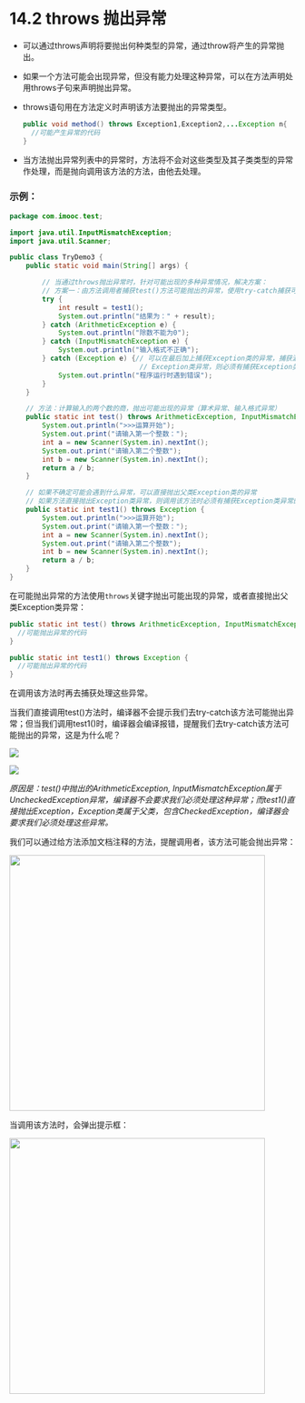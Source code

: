 # 14.2 throws 抛出异常

- 可以通过throws声明将要抛出何种类型的异常，通过throw将产生的异常抛出。

- 如果一个方法可能会出现异常，但没有能力处理这种异常，可以在方法声明处用throws子句来声明抛出异常。

- throws语句用在方法定义时声明该方法要抛出的异常类型。

  ```java
  public void method() throws Exception1,Exception2,...Exception n{
    //可能产生异常的代码
  }
  ```

- 当方法抛出异常列表中的异常时，方法将不会对这些类型及其子类类型的异常作处理，而是抛向调用该方法的方法，由他去处理。

### 示例：

```java
package com.imooc.test;

import java.util.InputMismatchException;
import java.util.Scanner;

public class TryDemo3 {
	public static void main(String[] args) {

		// 当通过throws抛出异常时，针对可能出现的多种异常情况，解决方案：
		// 方案一：由方法调用者捕获test()方法可能抛出的异常，使用try-catch捕获可能出现的异常
		try {
			int result = test1();
			System.out.println("结果为：" + result);
		} catch (ArithmeticException e) {
			System.out.println("除数不能为0");
		} catch (InputMismatchException e) {
			System.out.println("输入格式不正确");
		} catch (Exception e) {// 可以在最后加上捕获Exception类的异常，捕获漏网之鱼；如果调用的方法直接throws
								// Exception类异常，则必须有捕获Exception类异常的catch
			System.out.println("程序运行时遇到错误");
		}
	}

	// 方法：计算输入的两个数的商，抛出可能出现的异常（算术异常、输入格式异常）
	public static int test() throws ArithmeticException, InputMismatchException {
		System.out.println(">>>运算开始");
		System.out.print("请输入第一个整数：");
		int a = new Scanner(System.in).nextInt();
		System.out.print("请输入第二个整数");
		int b = new Scanner(System.in).nextInt();
		return a / b;
	}

	// 如果不确定可能会遇到什么异常，可以直接抛出父类Exception类的异常
	// 如果方法直接抛出Exception类异常，则调用该方法时必须有捕获Exception类异常的catch
	public static int test1() throws Exception {
		System.out.println(">>>运算开始");
		System.out.print("请输入第一个整数：");
		int a = new Scanner(System.in).nextInt();
		System.out.print("请输入第二个整数");
		int b = new Scanner(System.in).nextInt();
		return a / b;
	}
}
```

在可能抛出异常的方法使用`throws`关键字抛出可能出现的异常，或者直接抛出父类Exception类异常：

```java
public static int test() throws ArithmeticException, InputMismatchException {
  //可能抛出异常的代码
}
```

```java
public static int test1() throws Exception {
  //可能抛出异常的代码
}
```

在调用该方法时再去捕获处理这些异常。

当我们直接调用test()方法时，编译器不会提示我们去try-catch该方法可能抛出异常；但当我们调用test1()时，编译器会编译报错，提醒我们去try-catch该方法可能抛出的异常，这是为什么呢？

![](https://images.shiguangping.com/imgs/20200501153840.png)

![](https://images.shiguangping.com/imgs/20200501152945.png)

*原因是：test()中抛出的ArithmeticException, InputMismatchException属于UncheckedException异常，编译器不会要求我们必须处理这种异常；而test1()直接抛出Exception，Exception类属于父类，包含CheckedException，编译器会要求我们必须处理这些异常。*

我们可以通过给方法添加文档注释的方法，提醒调用者，该方法可能会抛出异常：

<img src="https://images.shiguangping.com/imgs/20200501154240.png" width=450px/>

当调用该方法时，会弹出提示框：

<img src="https://images.shiguangping.com/imgs/20200501154337.png" width=450px/>

